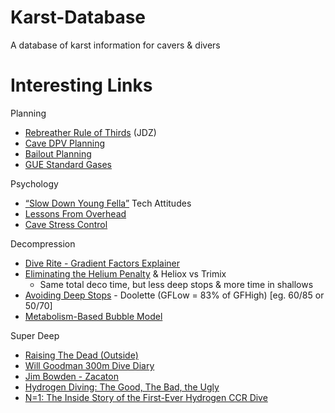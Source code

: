 # Karst-Database
A database of karst information for cavers & divers

# Interesting Links
Planning
* [Rebreather Rule of Thirds](http://www.cavedivers.com.au/rebreather-gas-management-vs-the-rule-of-thirds) (JDZ)
* [Cave DPV Planning](http://www.divegainesville.org/cave-dpv-dive-planning/)
* [Bailout Planning](https://www.tdisdi.com/tdi-diver-news/an-updated-approach-to-bailout-planning/)
* [GUE Standard Gases](https://www.baue.org/procedures/standardmixes.php)

Psychology
* [“Slow Down Young Fella”](https://www.tdisdi.com/tdi-diver-news/slow-down-young-fella-attitudes-in-technical-diving/) Tech Attitudes
* [Lessons From Overhead](https://dtmag.com/thelibrary/cave-diving-overhead-environment/)
* [Cave Stress Control](https://www.protecblog.com/641/psychological-adjustment-and-stress-control/)

Decompression
* [Dive Rite - Gradient Factors Explainer](https://www.diverite.com/articles/gradient-factors/)
* [Eliminating the Helium Penalty](https://www.shearwater.com/monthly-blog-posts/eliminating-helium-penalty/) & Heliox vs Trimix 
    * Same total deco time, but less deep stops & more time in shallows
* [Avoiding Deep Stops](https://gue.com/blog/gradient-factors-in-a-post-deep-stops-world/) - Doolette (GFLow = 83% of GFHigh) [eg. 60/85 or 50/70]
* [Metabolism-Based Bubble Model](https://alertdiver.eu/en_US/articles/it-s-the-metabolism-stupid-a-new-model-for-bubble-formation?fbclid=IwAR3fzHqnAMG0Gxa0u3hd-K7puzcPoLO-SoRMZKPlqR-I8g4VjiSAGnxvjAE)

Super Deep
* [Raising The Dead (Outside)](https://www.outsideonline.com/1922711/raising-dead)
* [Will Goodman 300m Dive Diary](https://blackwatertek.com/divers-diary/)
* [Jim Bowden - Zacaton](https://www.tdisdi.com/aquacorps/jim-bowden/)
* [Hydrogen Diving: The Good, The Bad, the Ugly](https://johnclarkeonline.com/2021/03/07/hydrogen-in-diving-the-good-the-bad-the-ugly/)
* [N=1: The Inside Story of the First-Ever Hydrogen CCR Dive](https://gue.com/blog/n1-the-inside-story-of-the-first-ever-h2-ccr-dive/)

